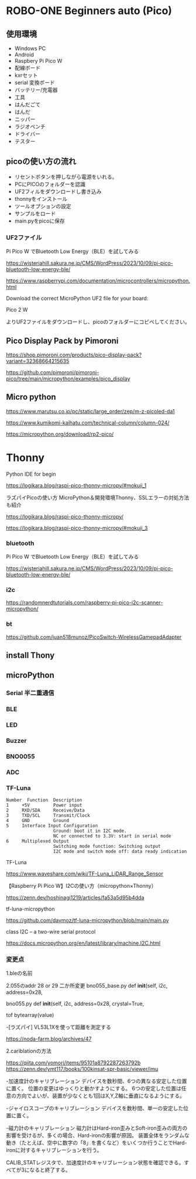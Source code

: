 # ROBO-ONE Beginners auto (Pico)
## 使用環境
- Windows PC
- Android
- Raspbery Pi Pico W
-  配線ボード
-  kxrセット
-  serial 変換ボード
-  バッテリー/充電器
- 工具
-  はんだごて
-  はんだ
-  ニッパー
-  ラジオペンチ
-  ドライバー
-  テスター

## picoの使い方の流れ

- リセントボタンを押しながら電源をいれる。
- PCにPICOのフォルダーを認識
- UF2フィルをダウンロードし書き込み
- thonnyをインストール
- ツールオプションの設定
- サンプルをロード
- main.pyをpicoに保存

### UF2ファイル

Pi Pico W でBluetooth Low Energy（BLE）を試してみる

https://wisteriahill.sakura.ne.jp/CMS/WordPress/2023/10/09/pi-pico-bluetooth-low-energy-ble/

https://www.raspberrypi.com/documentation/microcontrollers/micropython.html

Download the correct MicroPython UF2 file for your board:

Pico 2 W

よりUF2ファイルをダウンロードし、picoのフォルダーにコピペしてください。








## Pico Display Pack by Pimoroni

https://shop.pimoroni.com/products/pico-display-pack?variant=32368664215635

https://github.com/pimoroni/pimoroni-pico/tree/main/micropython/examples/pico_display

## Micro python

https://www.marutsu.co.jp/pc/static/large_order/zep/m-z-picoled-da1

https://www.kumikomi-kaihatu.com/technical-column/column-024/

https://micropython.org/download/rp2-pico/

# Thonny

Python IDE for begin

https://logikara.blog/raspi-pico-thonny-micropy/#mokuji_1

ラズパイPicoの使い方 MicroPython＆開発環境Thonny、SSLエラーの対処方法も紹介

https://logikara.blog/raspi-pico-thonny-micropy/

https://logikara.blog/raspi-pico-thonny-micropy/#mokuji_3


### bluetooth

Pi Pico W でBluetooth Low Energy（BLE）を試してみる

https://wisteriahill.sakura.ne.jp/CMS/WordPress/2023/10/09/pi-pico-bluetooth-low-energy-ble/

### i2c

https://randomnerdtutorials.com/raspberry-pi-pico-i2c-scanner-micropython/

### bt

https://github.com/juan518munoz/PicoSwitch-WirelessGamepadAdapter



## install Thony
## microPython

### Serial 半二重通信
### BLE



### LED
### Buzzer
### BNO0055
### ADC 
### TF-Luna
```
Number  Function  Description
1     +5V         Power input
2     RXD/SDA     Receive/Data
3     TXD/SCL     Transmit/Clock
4     GND         Ground
5     Interface Input Configuration
                  Ground: boot it in I2C mode.
                  NC or connected to 3.3V: start in serial mode
6     Multiplexed Output
                  Switching mode function: Switching output
                  I2C mode and switch mode off: data ready indication
```
TF-Luna

https://www.waveshare.com/wiki/TF-Luna_LiDAR_Range_Sensor

【Raspberry Pi Pico W】I2Cの使い方（micropython×Thonny）

https://zenn.dev/hoshinagi1219/articles/fa53a5d95b4dda

tf-luna-micropython

https://github.com/davmoz/tf-luna-micropython/blob/main/main.py

class I2C – a two-wire serial protocol

https://docs.micropython.org/en/latest/library/machine.I2C.html


### 変更点
1.bleの名前

2.055のaddr 28 or 29 二か所変更
bno055_base.py
  def __init__(self, i2c, address=0x28, 

bno055.py
def __init__(self, i2c, address=0x28, crystal=True, 

tof
bytearray(value)


-[ラズパイ] VL53L1Xを使って距離を測定する

https://noda-farm.blog/archives/47






2.cariblationの方法

https://qiita.com/yomori/items/95101a8792287263792b
https://zenn.dev/ymt117/books/100kinsat-spr-basic/viewer/imu

-加速度計のキャリブレーション
デバイスを数秒間、6つの異なる安定した位置に置く。
位置の変更はゆっくりと動かすようにする。
6つの安定した位置は任意の方向でよいが、装置が少なくとも1回はX,Y,Z軸に垂直になるようにする。

-ジャイロスコープのキャリブレーション
デバイスを数秒間、単一の安定した位置に置く。

-磁力計のキャリブレーション
磁力計はHard-iron歪みとSoft-iron歪みの両方の影響を受けるが、多くの場合、Hard-ironの影響が原因。
装置全体をランダムな動き（たとえば、空中に数字の「8」を書くなど）をいくつか行うことでHard-ironに対するキャリブレーションを行う。

CALIB_STATレジスタで、加速度計のキャリブレーション状態を確認できる。すべてが3になると終了する。




